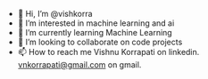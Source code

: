 - 👋 Hi, I’m @vishkorra
- 👀 I’m interested in machine learning and ai
- 🌱 I’m currently learning Machine Learning
- 💞️ I’m looking to collaborate on code projects
- 📫 How to reach me Vishnu Korrapati on linkedin. vnkorrapati@gmail.com on gmail. 

<!---
vishkorra/vishkorra is a ✨ special ✨ repository because its `README.md` (this file) appears on your GitHub profile.
You can click the Preview link to take a look at your changes.
--->
